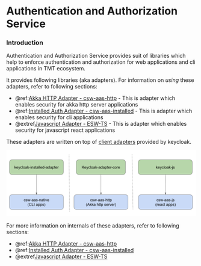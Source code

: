 # Authentication and Authorization Service

### Introduction

Authentication and Authorization Service provides suit of libraries which help to enforce authentication and authorization 
for web applications and cli applications in TMT ecosystem.

It provides following libraries (aka adapters). For information on _using_ these adapters, refer to following sections:

- @ref:[Akka HTTP Adapter - csw-aas-http](../../services/aas/csw-aas-http.md) - This is adapter which enables security for akka http server applications 
- @ref:[Installed Auth Adapter - csw-aas-installed](../../services/aas/csw-aas-installed.md) - This is adapter which enables security for cli applications 
- @extref[Javascript Adapter - ESW-TS](esw_ts:aas/auth-components.html) - This is adapter which enables security for javascript react applications

These adapters are written on top of [client adapters](https://www.keycloak.org/docs/latest/securing_apps/index.html#client-adapters) provided by keycloak.

![AAS Adapters](aas-adapters.png) 

For more information on internals of these adapters, refer to following sections:

- @ref:[Akka HTTP Adapter - csw-aas-http](./csw-aas-http.md) 
- @ref:[Installed Auth Adapter - csw-aas-installed](./csw-aas-installed.md) 
- @extref[Javascript Adapter - ESW-TS](esw_ts:aas/auth-components.html)
